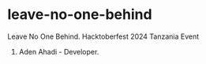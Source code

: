 # leave-no-one-behind
Leave No One Behind. Hacktoberfest 2024 Tanzania Event
1. Aden Ahadi - Developer.
   
